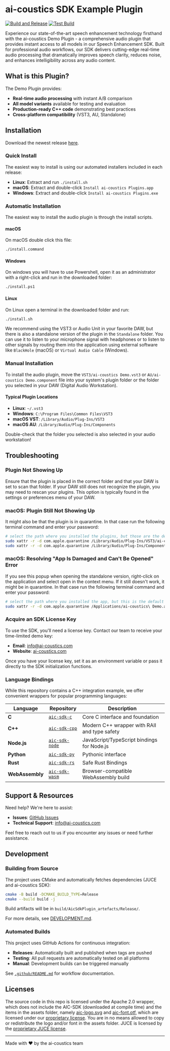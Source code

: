 # ai-coustics SDK Example Plugin

[![Build and Release](https://github.com/ai-coustics/aic-sdk-plugin/actions/workflows/build-and-release.yml/badge.svg)](https://github.com/ai-coustics/aic-sdk-plugin/actions/workflows/build-and-release.yml)
[![Test Build](https://github.com/ai-coustics/aic-sdk-plugin/actions/workflows/test-build.yml/badge.svg)](https://github.com/ai-coustics/aic-sdk-plugin/actions/workflows/test-build.yml)

Experience our state-of-the-art speech enhancement technology firsthand with the ai-coustics Demo Plugin - a comprehensive audio plugin that provides instant access to all models in our Speech Enhancement SDK. Built for professional audio workflows, our SDK delivers cutting-edge real-time audio processing that dramatically improves speech clarity, reduces noise, and enhances intelligibility across any audio content.

## What is this Plugin?

The Demo Plugin provides:
- **Real-time audio processing** with instant A/B comparison
- **All model variants** available for testing and evaluation
- **Production-ready C++ code** demonstrating best practices
- **Cross-platform compatibility** (VST3, AU, Standalone)

## Installation

Download the newest release [here](https://github.com/ai-coustics/aic-sdk-plugin/releases).

### Quick Install

The easiest way to install is using our automated installers included in each release:

- **Linux**: Extract and run `./install.sh`
- **macOS**: Extract and double-click `Install ai-coustics Plugins.app`
- **Windows**: Extract and double-click `Install ai-coustics Plugins.exe`

### Automatic Installation

The easiest way to install the audio plugin is through the install scripts.

#### macOS

On macOS double click this file:

```sh
./install.command
```

#### Windows
On windows you will have to use Powershell, open it as an administrator with a right-click and run in the downloaded folder:

```sh
./install.ps1
```

#### Linux

On Linux open a terminal in the downloaded folder and run:

```sh
./install.sh
```

We recommend using the VST3 or Audio Unit in your favorite DAW, but there is also a standalone version of the plugin in the `Standalone` folder. You can use it to listen to your microphone signal with headphones or to listen to other signals by routing them into the application using external software like `BlackHole` (macOS) or `Virtual Audio Cable` (Windows).

### Manual Installation

To install the audio plugin, move the `VST3/ai-coustics Demo.vst3` or `AU/ai-coustics Demo.component` file into your system's plugin folder or the folder you selected in your DAW (Digital Audio Workstation).

#### Typical Plugin Locations

- **Linux**: `~/.vst3`
- **Windows**: `C:\Program Files\Common Files\VST3`
- **macOS VST**: `/Library/Audio/Plug-Ins/VST3`
- **macOS AU**: `/Library/Audio/Plug-Ins/Components`

Double-check that the folder you selected is also selected in your audio workstation!

## Troubleshooting

### Plugin Not Showing Up
Ensure that the plugin is placed in the correct folder and that your DAW is set to scan that folder. If your DAW still does not recognize the plugin, you may need to rescan your plugins. This option is typically found in the settings or preferences menu of your DAW.

### macOS: Plugin Still Not Showing Up
It might also be that the plugin is in quarantine. In that case run the following terminal command and enter your password:

```sh
# select the path where you installed the plugins, but those are the defaults
sudo xattr -r -d com.apple.quarantine /Library/Audio/Plug-Ins/VST3/ai-coustics\ Demo.vst3
sudo xattr -r -d com.apple.quarantine /Library/Audio/Plug-Ins/Components/ai-coustics\ Demo.component
```

### macOS: Resolving "App Is Damaged and Can't Be Opened" Error
If you see this popup when opening the standalone version, right-click on the application and select open in the context menu. If it still doesn't work, it might be in quarantine. In that case run the following terminal command and enter your password:

```bash
# select the path where you installed the app, but this is the default
sudo xattr -r -d com.apple.quarantine /Applications/ai-coustics\ Demo.app
```

### Acquire an SDK License Key

To use the SDK, you'll need a license key. Contact our team to receive your time-limited demo key:

- **Email**: [info@ai-coustics.com](mailto:info@ai-coustics.com)
- **Website**: [ai-coustics.com](https://ai-coustics.com)

Once you have your license key, set it as an environment variable or pass it directly to the SDK initialization functions.

### Language Bindings

While this repository contains a C++ integration example, we offer convenient wrappers for popular programming languages:

| Language | Repository | Description |
|----------|------------|-------------|
| **C** | [`aic-sdk-c`](https://github.com/ai-coustics/aic-sdk-c) | Core C interface and foundation |
| **C++** | [`aic-sdk-cpp`](https://github.com/ai-coustics/aic-sdk-cpp) | Modern C++ wrapper with RAII and type safety |
| **Node.js** | [`aic-sdk-node`](https://github.com/ai-coustics/aic-sdk-node) | JavaScript/TypeScript bindings for Node.js |
| **Python** | [`aic-sdk-py`](https://github.com/ai-coustics/aic-sdk-py) | Pythonic interface |
| **Rust** | [`aic-sdk-rs`](https://github.com/ai-coustics/aic-sdk-rs) | Safe Rust Bindings |
| **WebAssembly** | [`aic-sdk-wasm`](https://github.com/ai-coustics/aic-sdk-wasm) | Browser-compatible WebAssembly build |

## Support & Resources

Need help? We're here to assist:

- **Issues**: [GitHub Issues](https://github.com/ai-coustics/aic-sdk-plugin/issues)
- **Technical Support**: [info@ai-coustics.com](mailto:info@ai-coustics.com)

Feel free to reach out to us if you encounter any issues or need further assistance.

## Development

### Building from Source

The project uses CMake and automatically fetches dependencies (JUCE and ai-coustics SDK):

```bash
cmake -B build -DCMAKE_BUILD_TYPE=Release
cmake --build build -j
```

Build artifacts will be in `build/AicSdkPlugin_artefacts/Release/`.

For more details, see [DEVELOPMENT.md](DEVELOPMENT.md).

### Automated Builds

This project uses GitHub Actions for continuous integration:

- **Releases**: Automatically built and published when tags are pushed
- **Testing**: All pull requests are automatically tested on all platforms
- **Manual**: Development builds can be triggered manually

See [`.github/README.md`](.github/README.md) for workflow documentation.

## Licenses

The source code in this repo is licensed under the Apache 2.0 wrapper, which does not include the AIC-SDK (downloaded at compile time) and the items in the assets folder, namely [aic-logo.svg](assets/aic_logo.svg) and [aic-font.otf](assets/aic_font.otf), which are licensed under our [proprietary license](LICENSE.AIC-SDK). You are in no means allowed to copy or redistribute the logo and/or font in the assets folder. JUCE is licensed by the [proprietary JUCE license](https://juce.com/legal/juce-7-license/).

---

Made with ❤️ by the ai-coustics team
